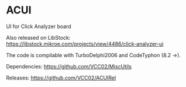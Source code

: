 # ACUI
UI for Click Analyzer board

Also released on LibStock: https://libstock.mikroe.com/projects/view/4486/click-analyzer-ui

The code is compilable with TurboDelphi2006 and CodeTyphon (8.2 ->).

Dependencies: https://github.com/VCC02/MiscUtils

Releases: https://github.com/VCC02/ACUIRel
